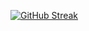 [![GitHub Streak](https://github-readme-streak-stats-git-main-elia-orsini.vercel.app/?user=elia-orsini&theme=github-dark-blue)](https://git.io/streak-stats)
